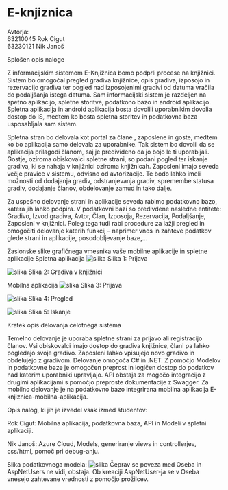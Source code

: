 # E-knjiznica

Avtorja:\
63210045 Rok Cigut\
63230121 Nik Janoš

Splošen opis naloge

Z informacijskim sistemom E-Knjižnica bomo podprli procese na knjižnici. Sistem bo omogočal pregled gradiva knjižnice, opis gradiva, izposojo in rezervacijo gradiva ter pogled nad izposojenimi gradivi od datuma vračila do podaljšanja istega datuma.
Sam informacijski sistem je razdeljen na spetno aplikacijo, spletne storitve, podatkono bazo in android aplikacijo. Spletna aplikacija in android aplikacija bosta dovolili uporabnikim dovolia dostop do IS, medtem ko bosta spletna storitev in podatkovna baza usposabljala sam sistem.

Spletna stran bo delovala kot portal za člane , zaposlene in goste, medtem ko bo aplikacija samo delovala za uporabnike. Tak sistem bo dovolil da se aplikacija prilagodi članom, saj je predivideno da jo bojo le ti uporabljali. Gostje, oziroma obiskovalci spletne strani, so podani pogled ter iskanje gradiva, ki se nahaja v knjižnici oziroma knjižnicah. Zaposleni imajo seveda večje pravice v sistemu, odvisno od avtorizacije. Te bodo lahko imeli možnosti od dodajanja gradiv, odstranjevanja gradiv, spremembe statusa gradiv, dodajanje članov, obdelovanje zamud in tako dalje.

Za uspešno delovanje strani in aplikacije seveda rabimo podatkovno bazo, katera jih lahko podpira. V podatkovni bazi so predivdene nasledne entitete: Gradivo, Izvod gradiva, Avtor, Član, Izposoja, Rezervacija, Podaljšanje, Zaposleni v knjižnici. Poleg tega tudi rabi procedure za lažji pregled in omogočiti delovanje katerih funkcij – naprimer vnos in zahteve podatkov glede strani in aplikacije, posodobljevanje baze,...

Zaslonske slike grafičnega vmesnika vaše mobilne aplikacije in spletne aplikacije
Spletna aplikacija
![slika](https://github.com/user-attachments/assets/e7e95cd9-a5fd-475a-8c4c-9e83d448f2b3)
Slika 1: Prijava

![slika](https://github.com/user-attachments/assets/918dc999-3acb-453b-b745-418d85bf68d0)
Slika 2: Gradiva v knjižnici

Mobilna aplikacija
![slika](https://github.com/user-attachments/assets/d4ce6cad-62e7-423b-9785-6247ae5790f8)
Slika 3: Prijava

![slika](https://github.com/user-attachments/assets/18a44cea-c5c6-4a0a-83e3-694794a4f556)
Slika 4: Pregled

![slika](https://github.com/user-attachments/assets/c302a529-10e8-4f72-b2d3-1401fce3d6d4)
Slika 5: Iskanje

Kratek opis delovanja celotnega sistema

Temelno delovanje je uporaba spletne strani za prijavo ali registracijo članov. Vsi obiskovalci imajo dostop do gradiva knjižnice, člani pa lahko pogledajo svoje gradivo. Zaposleni lahko vpisujejo novo gradivo in obdelujejo z gradivom. Delovanje omogoča C# in .NET. Z pomočjo Modelov in podatkovne baze je omogočen preprost in logičen dostop do podatkov nad katerim uporabniki upravljajo. API obstaja za mogočo integracijo z drugimi aplikacijami s pomočjo preproste dokumentacije z Swagger. Za mobilno delovanje je na podatkovno bazo integrirana mobilna aplikacija E-knjiznica-mobilna-aplikacija.

Opis nalog, ki jih je izvedel vsak izmed študentov:

Rok Cigut: Mobilna aplikacija, podatkovna baza, API in Modeli v spletni aplikaciji.

Nik Janoš: Azure Cloud, Models, generiranje views in controllerjev, css/html, pomoč pri debug-anju. 

Slika podatkovnega modela:
![slika](https://github.com/user-attachments/assets/b7f8e847-d757-4795-a95f-270776944f27)
Čeprav se poveza med Oseba in AspNetUsers ne vidi, obstaja. Ob kreaciji AspNetUser-ja se v Oseba vnesejo zahtevane vrednosti z pomočjo prožilcev.
